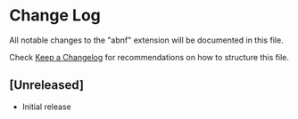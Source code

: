 # Change Log

All notable changes to the "abnf" extension will be documented in this file.

Check [Keep a Changelog](http://keepachangelog.com/) for recommendations on how to structure this file.

## [Unreleased]

- Initial release
